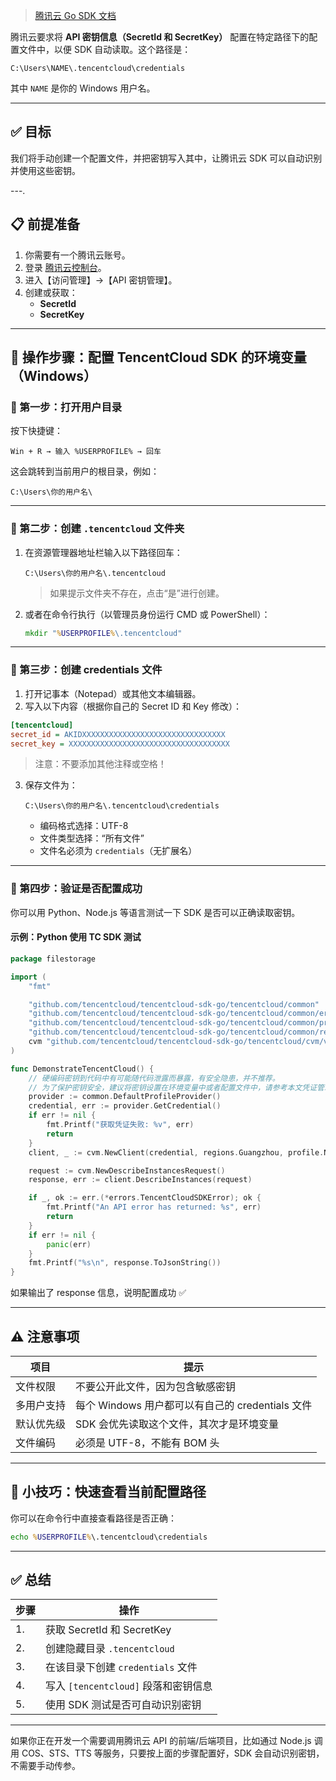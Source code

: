 > [腾讯云 Go SDK 文档](https://cloud.tencent.com/document/sdk/Go#dc4aa78b-5240-403f-b68d-da41afef2a14)

腾讯云要求将 **API 密钥信息（SecretId 和 SecretKey）** 配置在特定路径下的配置文件中，以便 SDK 自动读取。这个路径是：

```
C:\Users\NAME\.tencentcloud\credentials
```

其中 `NAME` 是你的 Windows 用户名。

---

## ✅ 目标

我们将手动创建一个配置文件，并把密钥写入其中，让腾讯云 SDK 可以自动识别并使用这些密钥。

---.

## 📋 前提准备

1. 你需要有一个腾讯云账号。
2. 登录 [腾讯云控制台](https://console.cloud.tencent.com/)。
3. 进入【访问管理】→【API 密钥管理】。
4. 创建或获取：
   - **SecretId**
   - **SecretKey**

---

## 🧭 操作步骤：配置 TencentCloud SDK 的环境变量（Windows）

### 🔹 第一步：打开用户目录

按下快捷键：

```
Win + R → 输入 %USERPROFILE% → 回车
```

这会跳转到当前用户的根目录，例如：

```
C:\Users\你的用户名\
```

---

### 🔹 第二步：创建 `.tencentcloud` 文件夹

1. 在资源管理器地址栏输入以下路径回车：

   ```
   C:\Users\你的用户名\.tencentcloud
   ```

   > 如果提示文件夹不存在，点击“是”进行创建。

2. 或者在命令行执行（以管理员身份运行 CMD 或 PowerShell）：

   ```cmd
   mkdir "%USERPROFILE%\.tencentcloud"
   ```

---

### 🔹 第三步：创建 credentials 文件

1. 打开记事本（Notepad）或其他文本编辑器。
2. 写入以下内容（根据你自己的 Secret ID 和 Key 修改）：

```ini
[tencentcloud]
secret_id = AKIDXXXXXXXXXXXXXXXXXXXXXXXXXXXXXXXX
secret_key = XXXXXXXXXXXXXXXXXXXXXXXXXXXXXXXXXXXX
```

> 注意：不要添加其他注释或空格！

3. 保存文件为：

   ```
   C:\Users\你的用户名\.tencentcloud\credentials
   ```

   - 编码格式选择：UTF-8
   - 文件类型选择：“所有文件”
   - 文件名必须为 `credentials`（无扩展名）

---

### 🔹 第四步：验证是否配置成功

你可以用 Python、Node.js 等语言测试一下 SDK 是否可以正确读取密钥。

#### 示例：Python 使用 TC SDK 测试

```go
package filestorage

import (
	"fmt"

	"github.com/tencentcloud/tencentcloud-sdk-go/tencentcloud/common"
	"github.com/tencentcloud/tencentcloud-sdk-go/tencentcloud/common/errors"
	"github.com/tencentcloud/tencentcloud-sdk-go/tencentcloud/common/profile"
	"github.com/tencentcloud/tencentcloud-sdk-go/tencentcloud/common/regions"
	cvm "github.com/tencentcloud/tencentcloud-sdk-go/tencentcloud/cvm/v20170312"
)

func DemonstrateTencentCloud() {
	// 硬编码密钥到代码中有可能随代码泄露而暴露，有安全隐患，并不推荐。
	// 为了保护密钥安全，建议将密钥设置在环境变量中或者配置文件中，请参考本文凭证管理章节。
	provider := common.DefaultProfileProvider()
	credential, err := provider.GetCredential()
	if err != nil {
		fmt.Printf("获取凭证失败: %v", err)
		return
	}
	client, _ := cvm.NewClient(credential, regions.Guangzhou, profile.NewClientProfile())

	request := cvm.NewDescribeInstancesRequest()
	response, err := client.DescribeInstances(request)

	if _, ok := err.(*errors.TencentCloudSDKError); ok {
		fmt.Printf("An API error has returned: %s", err)
		return
	}
	if err != nil {
		panic(err)
	}
	fmt.Printf("%s\n", response.ToJsonString())
}

```

如果输出了 response 信息，说明配置成功 ✅

---

## ⚠️ 注意事项

| 项目 | 提示 |
|------|------|
| 文件权限 | 不要公开此文件，因为包含敏感密钥 |
| 多用户支持 | 每个 Windows 用户都可以有自己的 credentials 文件 |
| 默认优先级 | SDK 会优先读取这个文件，其次才是环境变量 |
| 文件编码 | 必须是 UTF-8，不能有 BOM 头 |

---

## 🧰 小技巧：快速查看当前配置路径

你可以在命令行中直接查看路径是否正确：

```cmd
echo %USERPROFILE%\.tencentcloud\credentials
```

---

## ✅ 总结

| 步骤 | 操作 |
|------|------|
| 1. | 获取 SecretId 和 SecretKey |
| 2. | 创建隐藏目录 `.tencentcloud` |
| 3. | 在该目录下创建 `credentials` 文件 |
| 4. | 写入 `[tencentcloud]` 段落和密钥信息 |
| 5. | 使用 SDK 测试是否可自动识别密钥 |

---

如果你正在开发一个需要调用腾讯云 API 的前端/后端项目，比如通过 Node.js 调用 COS、STS、TTS 等服务，只要按上面的步骤配置好，SDK 会自动识别密钥，不需要手动传参。
